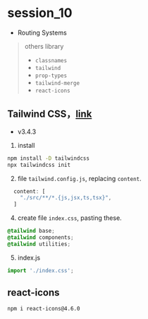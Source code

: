 # session_10

* Routing Systems

> others library
> * `classnames`
> * `tailwind`
> * `prop-types`
> * `tailwind-merge`
> * `react-icons`

## Tailwind CSS，[link](https://tailwindcss.com/docs/guides/create-react-app)
* v3.4.3
1. install
```bash
npm install -D tailwindcss
npx tailwindcss init
```

2. file `tailwind.config.js`, replacing `content`.
```js
  content: [
    "./src/**/*.{js,jsx,ts,tsx}",
  ]
```

4. create file `index.css`, pasting these.
```css
@tailwind base;
@tailwind components;
@tailwind utilities;
```
5. index.js
```js
import './index.css';
```

## react-icons
```bash
npm i react-icons@4.6.0
```